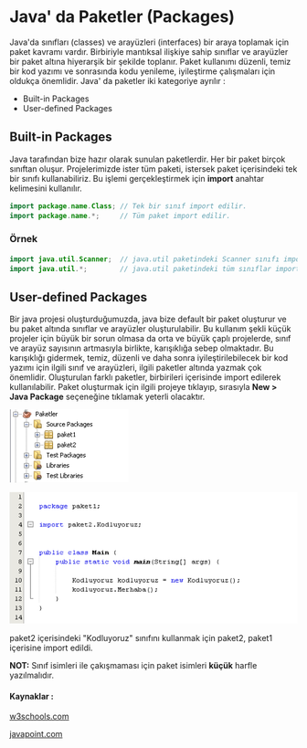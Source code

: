 #  Java' da Paketler (Packages)

Java&#39;da sınıfları (classes) ve arayüzleri (interfaces) bir araya toplamak için paket kavramı vardır.  Birbiriyle mantıksal ilişkiye sahip sınıflar ve arayüzler bir paket altına hiyerarşik bir şekilde toplanır. Paket kullanımı düzenli, temiz bir kod yazımı ve sonrasında kodu yenileme, iyileştirme çalışmaları için oldukça önemlidir. Java' da paketler iki kategoriye ayrılır :

- Built-in Packages
- User-defined Packages



## Built-in Packages

Java tarafından bize hazır olarak sunulan paketlerdir. Her bir paket birçok sınıftan oluşur. Projelerimizde ister tüm paketi, istersek paket içerisindeki tek bir sınıfı kullanabiliriz. Bu işlemi gerçekleştirmek için **import** anahtar kelimesini kullanılır.

```java
import package.name.Class; // Tek bir sınıf import edilir.
import package.name.*;     // Tüm paket import edilir.
```

### Örnek

```java
import java.util.Scanner;  // java.util paketindeki Scanner sınıfı import edilir.
import java.util.*;        // java.util paketindeki tüm sınıflar import edilir.
```



## User-defined Packages

Bir java projesi oluşturduğumuzda, java bize default bir paket oluşturur ve bu paket altında sınıflar ve arayüzler oluşturulabilir. Bu kullanım şekli küçük projeler için büyük bir sorun olmasa da orta ve büyük çaplı projelerde, sınıf ve arayüz sayısının artmasıyla birlikte, karışıklığa sebep olmaktadır. Bu karışıklığı gidermek, temiz, düzenli  ve daha sonra iyileştirilebilecek bir kod yazımı için ilgili sınıf ve arayüzleri, ilgili paketler altında yazmak çok önemlidir. Oluşturulan farklı paketler, birbirileri içerisinde import edilerek kullanılabilir. Paket oluşturmak için ilgili projeye tıklayıp, sırasıyla **New  > Java Package**  seçeneğine tıklamak yeterli olacaktır. 



![](figures/paketler.png)



![](figures/import.png)

paket2 içerisindeki "Kodluyoruz" sınıfını kullanmak için paket2, paket1 içerisine import edildi.



**NOT:** Sınıf isimleri ile çakışmaması için paket isimleri **küçük** harfle yazılmalıdır.







#### Kaynaklar : 

[w3schools.com](https://www.w3schools.com)

[javapoint.com](https://www.javatpoint.com)